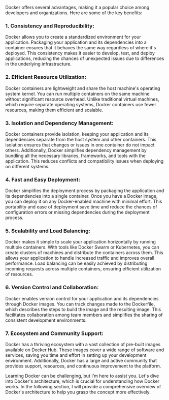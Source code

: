 [//]: # (Advantages Of Using Docker)

Docker offers several advantages, making it a popular choice among developers and organizations. Here are some of the key benefits:

### 1. Consistency and Reproducibility: 
Docker allows you to create a standardized environment for your application. Packaging your application and its dependencies into a container ensures that it behaves the same way regardless of where it's deployed. This consistency makes it easier to develop, test, and deploy applications, reducing the chances of unexpected issues due to differences in the underlying infrastructure.

### 2.	Efficient Resource Utilization: 
Docker containers are lightweight and share the host machine's operating system kernel. You can run multiple containers on the same machine without significant resource overhead. Unlike traditional virtual machines, which require separate operating systems, Docker containers use fewer resources, making them efficient and scalable.

### 3.	Isolation and Dependency Management: 
Docker containers provide isolation, keeping your application and its dependencies separate from the host system and other containers. This isolation ensures that changes or issues in one container do not impact others. Additionally, Docker simplifies dependency management by bundling all the necessary libraries, frameworks, and tools with the application. This reduces conflicts and compatibility issues when deploying on different systems.
### 4.	Fast and Easy Deployment: 
Docker simplifies the deployment process by packaging the application and its dependencies into a single container. Once you have a Docker image, you can deploy it on any Docker-enabled machine with minimal effort. This portability and ease of deployment save time and reduce the chances of configuration errors or missing dependencies during the deployment process.

### 5.	Scalability and Load Balancing: 
Docker makes it simple to scale your application horizontally by running multiple containers. With tools like Docker Swarm or Kubernetes, you can create clusters of machines and distribute the containers across them. This allows your application to handle increased traffic and improves overall performance. Load balancing can be easily achieved by distributing incoming requests across multiple containers, ensuring efficient utilization of resources.

### 6.	Version Control and Collaboration: 
Docker enables version control for your application and its dependencies through Docker images. You can track changes made to the Dockerfile, which describes the steps to build the image and the resulting image. This facilitates collaboration among team members and simplifies the sharing of consistent development environments.

### 7.	Ecosystem and Community Support: 
Docker has a thriving ecosystem with a vast collection of pre-built images available on Docker Hub. These images cover a wide range of software and services, saving you time and effort in setting up your development environment. Additionally, Docker has a large and active community that provides support, resources, and continuous improvement to the platform.

Learning Docker can be challenging, but I'm here to assist you. Let's dive into Docker's architecture, which is crucial for understanding how Docker works. In the following section, I will provide a comprehensive overview of Docker's architecture to help you grasp the concept more effectively.